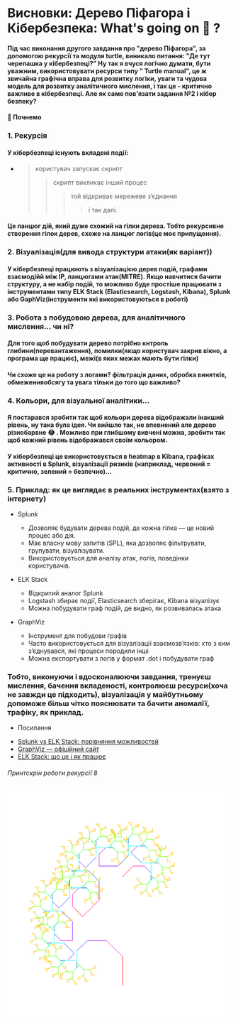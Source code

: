 # Висновки: Дерево Піфагора і Кібербезпека: What's going on 👀 ?

#### Під час виконання другого завдання про "дерево Піфагора", за допомогою рекурсії та модуля turtle, виникало питання: "Де тут черепашка у кібербезпеці?" Ну так я вчуся логічно думати, бути уважним, використовувати ресурси типу " Turtle manual", це ж звичайна графічна вправа для розвитку логіки, уваги та  чудова модель для розвитку аналітичного мислення, і так це - критично важливе в кібербезпеці. Але як саме пов'язати задання №2 і кібер безпеку?

#### 👀 Почнемо

### 1. Рекурсія

#### У кібербезпеці існують вкладені події:
 - 
    > користувач запускає скрипт 
    >> скрипт викликає інший процес
    >>> той відкриває мережеве з’єднання
    >>>> і так далі.

#### Це ланцюг дій, який дуже схожий на гілки дерева. Тобто рекурсивне створення гілок дерев, схоже на ланцюг логів(це моє припущення). 

### 2. Візуалізація(для вивода структури атаки(як варіант))

#### У кібербезпеці працюють з візуалізацією дерев подій, графами взаємодійй між IP, ланцюгами атак(MITRE). Якщо навчитися бачити структуру, а не набір подій, то можливо буде простіше працювати з інструментами типу ELK Stack (Elasticsearch, Logstash, Kibana), Splunk або GaphViz(інструменти які використовуються в роботі)

### 3. Робота з побудовою дерева, для аналітичного мислення... чи ні?

#### Для того щоб побудувати дерево потрібно кнтроль глибини(перевантаження), помилки(якщо користувач закрив вікно, а програма ще працює), межі(в яких межах мають бути гілки)

#### Чи схоже це на роботу з логами? фільтрація даних, обробка винятків, обмеженняобсягу та увага тільки до того що важливо? 


### 4. Кольори, для візуальної аналітики...

####  Я постарався зробити так щоб кольори дерева відображали інакший рівень, ну така була ідея. Чи вийшло так, не впевнений але дерево різнобарвне 😂 . Можливо при глибшому вивчені можна, зробити так щоб кожний рівень відображався своїм кольором.

#### У кібербезпеці це використовується в heatmap в Kibana, графіках активності в Splunk, візуалізації ризиків (наприклад, червоний = критично, зелений = безпечно)...


### 5. Приклад: як це виглядає в реальних інструментах(взято з інтернету)
 - Splunk
    - Дозволяє будувати дерева подій, де кожна гілка — це новий процес або дія.
    - Має власну мову запитів (SPL), яка дозволяє фільтрувати, групувати, візуалізувати.
    - Використовується для аналізу атак, логів, поведінки користувачів.

 - ELK Stack
    - Відкритий аналог Splunk
    - Logstash збирає події, Elasticsearch зберігає, Kibana візуалізує
    - Можна побудувати граф подій, де видно, як розвивалась атака

 - GraphViz
    - Інструмент для побудови графів
    - Часто використовується для візуалізації взаємозв’язків: хто з ким з’єднувався, які процеси породили інші
    - Можна експортувати з логів у формат .dot і побудувати граф


### Тобто, виконуючи і вдосконалюючи завдання, тренуєш мислення, бачення вкладеності, контролюєш ресурси(хоча не завжди це підходить), візуалізація у майбутньому допоможе більш чітко пояснювати та бачити аномалїї, трафіку, як приклад.


* Посилання
- [Splunk vs ELK Stack: порівняння можливостей](https://betterstack.com/community/comparisons/splunk-vs-elastic-stack-elk/)
- [GraphViz — офіційний сайт](https://graphviz.org/)
- [ELK Stack: що це і як працює](https://diggers-consulting.com/data-engineering/splunk-vs-elastic-stack-elk-how-to-choose)


###### Принтскрін роботи рекурсії 8


![Recursion_8](assets_task2/tree_recursion8.png)


